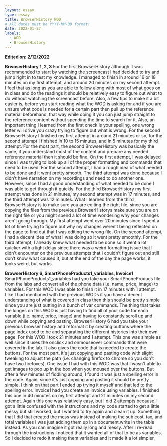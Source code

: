 ```yaml
---
layout: essay
type: essay
title: BrowserHistory WOD
# All dates must be YYYY-MM-DD format!
date: 2022-01-27
labels:
  - WOD
  - BrowserHistory
---
```

**Edited on: 2/12/2022**

**BrwoserHistory 1, 2, 3**
For the first BrowserHistory although it was recommended to start by watching the screencast I had decided to try and jump right in to test my knowledge. I managed to finish in around 16 or 18 minutes on my first attempt, and around 20 minutes on my second attempt. I feel that as long as you are able to follow along with most of what goes on in class and do the readings it should be relatively easy to figure out what to do without watching the screencast before. Also, a few tips to make it a bit easier is, before you start reading what the WOD is asking for and if you are unsure what code is needed for a certain part then pull up the reference material beforehand, that way while doing it you can just jump straight to the reference content without spending the time to search for it. Also, an important thing I learned from the first check is your spelling, one wrong letter will drive you crazy trying to figure out what is wrong. For the second BrowserHistory I finished my first attempt in around 21 minutes or so, for the second attempt I finished in 10 to 15 minutes, and in 5 minutes for my third attempt. For the most part, the second BrowserHistory was basically the same, if you understand most of the content and prepare any needed reference material then it should be fine. On the first attempt, I was delayed since I was trying to look up all of the proper formatting and commands that need to be used. For the second attempt, I had a rough idea of what needed to be done and it went pretty smooth. The third attempt was done because I didn’t have narration on my recordings and need to do another one. However, since I had a good understanding of what needed to be done I was able to get through it quickly. For the third BrowserHistory my first attempt was done in 21 minutes, my second attempt was in 17 minutes, and the third attempt was 12 minutes. What I learned from the third BrowserHistory is to make sure you are editing the right file, since you are copying the files from the previous BrowserHistorys make sure you are on the right file or you might spend a lot of time wondering why your changes aren't going through. My first attempt went over 20 minutes since I spent a lot of time trying to figure out why my changes weren’t being reflected on the page to find out that I was editing the wrong file. On the second attempt, I had a decent idea of what I was doing so it went pretty smoothly. For the third attempt, I already knew what needed to be done so it went a lot quicker with a light delay since there was a weird formatting issue that I didn’t encounter on the previous attempts that I couldn’t figure out and still don’t know what caused it, but at the end of the day the page works, it looks weird, but works.

**BrowserHistory 6, SmartPhoneProducts1_variables, Invoice1**
SmartPhoneProducts1_variables had you take your SmartPhoneProducs file from the labs and convert all of the phone data (i.e. name, price, image) to variables. For this WOD I was able to finish it in 17 minutes with 1 attempt. Like I had mentioned with the previous WODs if you have a decent understanding of what is covered in class then this should be pretty simple since you are just putting in a bunch of var commands. The thing that takes the longes on this WOD is just having to find all of your code for each variable (i.e. name, price, image) and having to constantly scroll up and down while copying and pasting. BrowserHistory 6 had you take your previous browser history and reformat it by creating buttons where the page index used to be and separating the different histories into their own page. For this WOD I took 21 minutes and 1 attempt. This one was simple as well since it uses the onclick and onmouseover commands that were covered in the lab. It also gives the code that is needed to create the buttons. For the most part, it's just copying and pasting code with slight tweaking to adjust the path (i.e. changing firefox to chrome so you don't have two firefoxes). One issue I had with this WOD was that I wasn't able to get images to pop up in the box when you moused over the buttons. But after a few minutes of fiddling around, I found it was just a spelling error in the code. Again, since it's just copying and pasting it should be pretty simple, I think on that part I ended up trying it myself and that led to the spelling error. Invoice1 had you create an invoice using variables. I finished this one in 40 minutes on my first attempt and 21 minutes on my second attempt. Again this one was relatively easy, but I did 2 attempts because I got a little confused with the instructions and my code started to get a little messy but still worked, but I wanted to try again and clean it up. Something that I did that created the mess was instead of making the sub cost, tax, and total variables I was just adding them up in a document.write in the table instead. As you can imagine it got really long and messy. After I re-read through the instructions I noticed that it wanted all of that to be as variables. So I decided to redo it making them variables and it made it a lot simpler.
